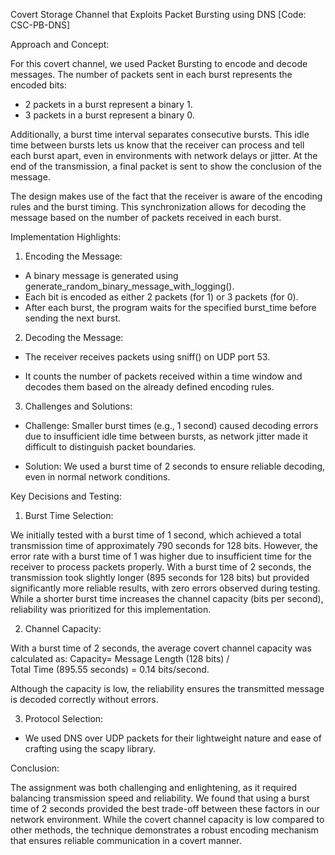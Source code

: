 Covert Storage Channel that Exploits Packet Bursting using DNS [Code: CSC-PB-DNS]

Approach and Concept:

For this covert channel, we used Packet Bursting to encode and decode messages. The number of packets sent in each burst represents the encoded bits:

- 2 packets in a burst represent a binary 1.
- 3 packets in a burst represent a binary 0.

Additionally, a burst time interval separates consecutive bursts. This idle time between bursts lets us know that the receiver can process and tell each burst apart, even in environments with network delays or jitter. At the end of the transmission, a final packet is sent to show the conclusion of the message.

The design makes use of the fact that the receiver is aware of the encoding rules and the burst timing. This synchronization allows for decoding the message based on the number of packets received in each burst.

Implementation Highlights:

1. Encoding the Message:

- A binary message is generated using generate_random_binary_message_with_logging().
- Each bit is encoded as either 2 packets (for 1) or 3 packets (for 0).
- After each burst, the program waits for the specified burst_time before sending the next burst.

2. Decoding the Message:

- The receiver receives packets using sniff() on UDP port 53.

- It counts the number of packets received within a time window and decodes them based on the already defined encoding rules.

3. Challenges and Solutions:

- Challenge: Smaller burst times (e.g., 1 second) caused decoding errors due to insufficient idle time between bursts, as network jitter made it difficult to distinguish packet boundaries.

- Solution: We used a burst time of 2 seconds to ensure reliable decoding, even in normal network conditions.

Key Decisions and Testing:

1. Burst Time Selection:

We initially tested with a burst time of 1 second, which achieved a total transmission time of approximately 790 seconds for 128 bits.
However, the error rate with a burst time of 1 was higher due to insufficient time for the receiver to process packets properly.
With a burst time of 2 seconds, the transmission took slightly longer (895 seconds for 128 bits) but provided significantly more reliable results, with zero errors observed during testing.
While a shorter burst time increases the channel capacity (bits per second), reliability was prioritized for this implementation.

2. Channel Capacity:

With a burst time of 2 seconds, the average covert channel capacity was calculated as:
Capacity= Message Length (128 bits) / Total Time (895.55 seconds) = 0.14 bits/second.

Although the capacity is low, the reliability ensures the transmitted message is decoded correctly without errors.

3. Protocol Selection:

- We used DNS over UDP packets for their lightweight nature and ease of crafting using the scapy library.

Conclusion:

The assignment was both challenging and enlightening, as it required balancing transmission speed and reliability. We found that using a burst time of 2 seconds provided the best trade-off between these factors in our network environment. While the covert channel capacity is low compared to other methods, the technique demonstrates a robust encoding mechanism that ensures reliable communication in a covert manner.
